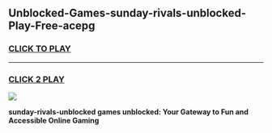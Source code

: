 
## Unblocked-Games-sunday-rivals-unblocked-Play-Free-acepg
<h3>
<a href="https://premium76.site?title=sunday-rivals-unblocked&ref=18A1">CLICK TO PLAY</a></h3>
<hr>

<h3>
<a href="https://premium76.site?title=sunday-rivals-unblocked&ref=18A1">CLICK 2 PLAY</a>
  
</h3>

<a href="https://premium76.site?title=sunday-rivals-unblocked&ref=18A1"><img src="https://clearcache.store/games.png"></a>


**sunday-rivals-unblocked games unblocked: Your Gateway to Fun and Accessible Online Gaming**
